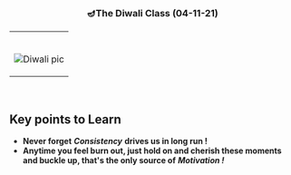 ### <p align = "center"> 🪔The Diwali Class (04-11-21) </p>

<table>
	<tr>
		 <td>


</br>

![Diwali pic](https://user-images.githubusercontent.com/76246106/140398111-e44a1888-3e51-45b3-a5a6-74ee5624b21f.jpeg)

  </table>

</br> 

## Key points to Learn

* **Never forget** ***Consistency*** **drives us in long run !**
* **Anytime you feel burn out, just hold on and cherish these moments and buckle up, that's the only source of** ***Motivation !***  
